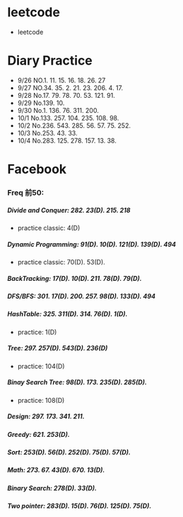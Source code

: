 # leetcode
* leetcode

# Diary Practice
* 9/26 NO.1. 11. 15. 16. 18. 26. 27
* 9/27 NO.34. 35. 2. 21. 23. 206. 4. 17.
* 9/28 No.17. 79. 78. 70. 53. 121. 91.
* 9/29 No.139. 10.
* 9/30 No.1. 136. 76. 311. 200.
* 10/1 No.133. 257. 104. 235. 108. 98.
* 10/2 No.236. 543. 285. 56. 57. 75. 252.
* 10/3 No.253. 43. 33.
* 10/4 No.283. 125. 278. 157. 13. 38.

# Facebook
### Freq 前50:
##### Divide and Conquer: 282. 23(D). 215. 218            
* practice classic: 4(D)
##### Dynamic Programming: 91(D). 10(D). 121(D). 139(D). 494    
* practice classic: 70(D). 53(D).
##### BackTracking: 17(D). 10(D). 211. 78(D). 79(D).
##### DFS/BFS: 301. 17(D). 200. 257. 98(D). 133(D). 494
##### HashTable: 325. 311(D). 314. 76(D). 1(D).
* practice: 1(D)
##### Tree: 297. 257(D). 543(D). 236(D)
* practice: 104(D)
##### Binay Search Tree: 98(D). 173. 235(D). 285(D).
* practice: 108(D)
##### Design: 297. 173. 341. 211. 
##### Greedy: 621. 253(D).
##### Sort: 253(D). 56(D). 252(D). 75(D). 57(D).
##### Math: 273. 67. 43(D). 670. 13(D).
##### Binary Search: 278(D). 33(D).
##### Two pointer: 283(D). 15(D). 76(D). 125(D). 75(D).

